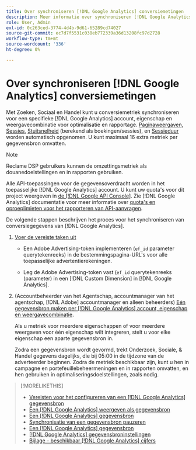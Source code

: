 ```yaml
---
title: Over synchroniseren [!DNL Google Analytics] conversiemetingen
description: Meer informatie over synchroniseren [!DNL Google Analytics] conversiemetriek voor optimalisatie en rapportage.
role: User, Admin
exl-id: 0c263ced-3774-4d4b-9d61-65289cd74027
source-git-commit: ec7d7f5531c038eb772339a36d13208fc97d2728
workflow-type: tm+mt
source-wordcount: '336'
ht-degree: 0%

---
```


# Over synchroniseren [!DNL Google Analytics] conversiemetingen

Met Zoeken, Sociaal en Handel kunt u conversiemetriek synchroniseren voor een specifieke [!DNL Google Analytics] account, eigenschap en weergavecombinatie voor optimalisatie en rapportage. [Paginaweergaven](https://ga-dev-tools.google/dimensions-metrics-explorer/#view=detail&amp;group=page_tracking&amp;jump=ga_pageviews), [Sessies](https://ga-dev-tools.google/dimensions-metrics-explorer/#view=detail&amp;group=session&amp;jump=ga_sessions), [Stuitsnelheid](https://ga-dev-tools.google/dimensions-metrics-explorer/#view=detail&amp;group=session&amp;jump=ga_bouncerate) (berekend als boekingen/sessies), en [Sessieduur](https://ga-dev-tools.google/dimensions-metrics-explorer/#view=detail&amp;group=session&amp;jump=ga_sessionduration) worden automatisch opgenomen. U kunt maximaal 16 extra metriek per gegevensbron omvatten.

>[!NOTE]
>
>Reclame DSP gebruikers kunnen de omzettingsmetriek als douanedoelstellingen en in rapporten gebruiken.

Alle API-toepassingen voor de gegevensoverdracht worden in het toepasselijke [!DNL Google Analytics] account. U kunt uw quota&#39;s voor dit project weergeven in [de [!DNL Google API Console]](https://console.developers.google.com/apis/api/analytics-json.googleapis.com/quotas). Zie [!DNL Google Analytics] documentatie voor meer informatie over [quota&#39;s en oproeplimieten voor het rapporteren van API-aanvragen](https://developers.google.com/analytics/devguides/reporting/core/v4/limits-quotas).

De volgende stappen beschrijven het proces voor het synchroniseren van conversiegegevens van [!DNL Google Analytics].

1. [Voer de vereiste taken uit](data-source-prerequisites.md)

   * Een Adobe Advertising-token implementeren (`ef_id` parameter querytekenreeks) in de bestemmingspagina-URL&#39;s voor alle toepasselijke advertentierekeningen.

   * Leg de Adobe Advertising-token vast (`ef_id` querytekenreeks (parameter) in een [!DNL Custom Dimension] in [!DNL Google Analytics].

1. (Accountbeheerder van het Agentschap, accountmanager van het agentschap, [!DNL Adobe] accountmanager en alleen beheerders) [Eén gegevensbron maken per [!DNL Google Analytics] account, eigenschap en weergavecombinatie](data-source-configure.md).

   Als u metriek voor meerdere eigenschappen of voor meerdere weergaven voor één eigenschap wilt integreren, stelt u voor elke eigenschap een aparte gegevensbron in.

   Zodra een gegevensbron wordt gevormd, trekt Onderzoek, Sociale, &amp; Handel gegevens dagelijks, die bij 05:00 in de tijdzone van de adverteerder beginnen. Zodra de metriek beschikbaar zijn, kunt u hen in campagne en portefeuillebeheermeningen en in rapporten omvatten, en hen gebruiken in optimaliseringsdoelstellingen, zoals nodig.

>[!MORELIKETHIS]
>
>* [Vereisten voor het configureren van een [!DNL Google Analytics] gegevensbron](data-source-prerequisites.md)
>* [Een [!DNL Google Analytics] weergeven als gegevensbron](data-source-configure.md)
>* [Een [!DNL Google Analytics] gegevensbron](data-source-edit.md)
>* [Synchronisatie van een gegevensbron pauzeren](data-source-pause.md)
>* [Een [!DNL Google Analytics] gegevensbron](data-source-reauthenticate.md)
>* [[!DNL Google Analytics] gegevensbroninstellingen](data-source-settings.md)
>* [Bijlage - beschikbaar [!DNL Google Analytics] cijfers](data-source-ga-metrics.md)
